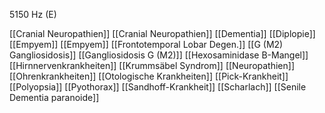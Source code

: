 5150 Hz (E)

[[Cranial Neuropathien]]
[[Cranial Neuropathien]]
[[Dementia]]
[[Diplopie]]
[[Empyem]]
[[Empyem]]
[[Frontotemporal Lobar Degen.]]
[[G (M2) Gangliosidosis]]
[[Gangliosidosis G (M2)]]
[[Hexosaminidase B-Mangel]]
[[Hirnnervenkrankheiten]]
[[Krummsäbel Syndrom]]
[[Neuropathien]]
[[Ohrenkrankheiten]]
[[Otologische Krankheiten]]
[[Pick-Krankheit]]
[[Polyopsia]]
[[Pyothorax]]
[[Sandhoff-Krankheit]]
[[Scharlach]]
[[Senile Dementia paranoide]]